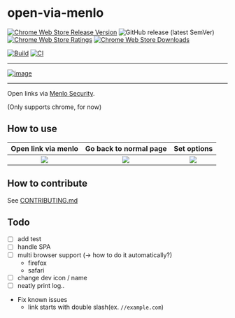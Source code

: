 # open-via-menlo

<!-- Release badges -->
[![Chrome Web Store Release Version](https://img.shields.io/chrome-web-store/v/noipifnjlcnmakealjopkndknloofcka)](https://chrome.google.com/webstore/detail/open-via-menlo/noipifnjlcnmakealjopkndknloofcka)
![GitHub release (latest SemVer)](https://img.shields.io/github/v/release/sh-cho/open-via-menlo)
[![Chrome Web Store Ratings](https://img.shields.io/chrome-web-store/rating/noipifnjlcnmakealjopkndknloofcka)](https://chrome.google.com/webstore/detail/open-via-menlo/noipifnjlcnmakealjopkndknloofcka)
[![Chrome Web Store Downloads](https://img.shields.io/chrome-web-store/users/noipifnjlcnmakealjopkndknloofcka)](https://chrome.google.com/webstore/detail/open-via-menlo/noipifnjlcnmakealjopkndknloofcka)

<!-- Dev badges -->
[![Build](https://github.com/sh-cho/open-via-menlo/actions/workflows/build.yaml/badge.svg?branch=main&event=push)](https://github.com/sh-cho/open-via-menlo/actions/workflows/build.yaml)
[![CI](https://github.com/sh-cho/open-via-menlo/actions/workflows/ci.yaml/badge.svg?branch=main&event=push)](https://github.com/sh-cho/open-via-menlo/actions/workflows/ci.yaml)

---

[![image](https://user-images.githubusercontent.com/11611397/216783062-5f9b5b39-e3d7-48d7-b191-ac1ddc0a325c.png)](https://chrome.google.com/webstore/detail/open-via-menlo/noipifnjlcnmakealjopkndknloofcka)

---

Open links via [Menlo Security](https://safe.menlosecurity.com/).

(Only supports chrome, for now)

## How to use

| Open link via menlo | Go back to normal page | Set options |
:--:|:--:|:--:
![](https://github.com/sh-cho/open-via-menlo/assets/11611397/f624312c-7a69-4e8d-85dd-19676ed7c8d2)  |  ![](https://github.com/sh-cho/open-via-menlo/assets/11611397/0a2c658a-560e-4a7c-88df-a54883b4d27d) | ![](https://github.com/sh-cho/open-via-menlo/assets/11611397/47d513c1-a587-414c-8127-af02a3f30463)

## How to contribute
See [CONTRIBUTING.md](./CONTRIBUTING.md)

## Todo
- [ ] add test
- [ ] handle SPA
- [ ] multi browser support (-> how to do it automatically?)
  - firefox
  - safari
- [ ] change dev icon / name
- [ ] neatly print log..
- Fix known issues
  - link starts with double slash(ex. `//example.com`)

